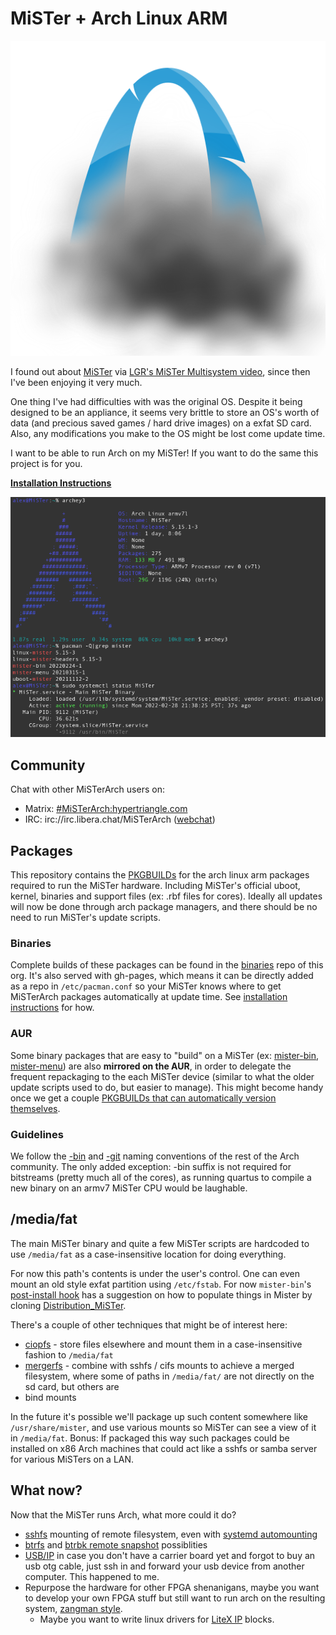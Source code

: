 # MiSTer + Arch Linux ARM

![MisterArch Logo: A blue arch coming out of a cloud](doc/misterarch_logo.png)

I found out about [MiSTer](https://github.com/MiSTer-devel/Main_MiSTer/wiki)
via [LGR's MiSTer Multisystem video](https://www.youtube.com/watch?v=qx45r-BRHxY),
since then I've been enjoying it very much.

One thing I've had difficulties with was the original OS. Despite it being
designed to be an appliance, it seems very brittle to store an OS's worth of
data (and precious saved games / hard drive images) on a exfat SD card.
Also, any modifications you make to the OS might be lost come update time.

I want to be able to run Arch on my MiSTer! If you want to do the same
this project is for you.

[**Installation Instructions**](INSTALL.md)

![Screenshot of a terminal with archey3, pacman package list and systemctl status MiSTer](doc/screenshot_ssh.png)

## Community

Chat with other MiSTerArch users on:

* Matrix: [#MiSTerArch:hypertriangle.com](https://matrix.to/#/#MiSTerArch:hypertriangle.com)
* IRC: irc://irc.libera.chat/MiSTerArch ([webchat](https://web.libera.chat/#MiSTerArch))

## Packages

This repository contains the [PKGBUILDs](https://wiki.archlinux.org/title/PKGBUILD)
for the arch linux arm packages required to run the MiSTer hardware. Including
MiSTer's official uboot, kernel, binaries and support files (ex: .rbf files for
cores). Ideally all updates will now be done through arch package managers,
and there should be no need to run MiSTer's update scripts.

### Binaries

Complete builds of these packages can be found in the [binaries](https://github.com/MiSTerArch/binaries)
repo of this org. It's also served with gh-pages, which means it
can be directly added as a repo in `/etc/pacman.conf` so your MiSTer knows
where to get MiSTerArch packages automatically at update time. See
[installation instructions](INSTALL.md#repository-setup) for how.

### AUR
Some binary packages that are easy to "build" on a MiSTer (ex:
[mister-bin](https://aur.archlinux.org/packages/mister-bin),
[mister-menu](https://aur.archlinux.org/packages/mister-menu))
are also **mirrored on the AUR**, in order to delegate the frequent
repackaging to the each MiSTer device (similar to what the older
update scripts used to do, but easier to manage). This might become handy
once we get a couple [PKGBUILDs that can automatically version themselves](https://wiki.archlinux.org/title/VCS_package_guidelines#The_pkgver()_function).

### Guidelines
We follow the [-bin](https://wiki.archlinux.org/title/AUR_submission_guidelines#Rules_of_submission) and [-git](https://wiki.archlinux.org/title/VCS_package_guidelines#Guidelines) naming conventions of the rest of the Arch
community. The only added exception: -bin suffix is not required for bitstreams
(pretty much all of the cores), as running quartus to compile a new binary on
an armv7 MiSTer CPU would be laughable.

## /media/fat

The main MiSTer binary and quite a few MiSTer scripts are hardcoded to
use `/media/fat` as a case-insensitive location for doing everything.

For now this path's contents is under the user's control. One can even mount
an old style exfat partition using `/etc/fstab`. For now `mister-bin`'s
[post-install hook](https://github.com/MiSTerArch/PKGBUILDs/blob/main/mister-bin/mister-bin.install)
has a suggestion on how to populate things in Mister by cloning
[Distribution_MiSTer](https://github.com/MiSTer-devel/Distribution_MiSTer).

There's a couple of other techniques that might be of interest here:

* [ciopfs](https://aur.archlinux.org/packages/ciopfs) - store files elsewhere
  and mount them in a case-insensitive fashion to `/media/fat`
* [mergerfs](https://aur.archlinux.org/packages/mergerfs) - combine with
  sshfs / cifs mounts to achieve a merged filesystem, where some of paths
  in `/media/fat/` are not directly on the sd card, but others are
* bind mounts

In the future it's possible we'll package up such content somewhere like
`/usr/share/mister`, and use various mounts so MiSTer can see a view of
it in `/media/fat`. Bonus: If packaged this way such packages could be
installed on x86 Arch machines that could act like a sshfs or samba server
for various MiSTers on a LAN.

## What now?

Now that the MiSTer runs Arch, what more could it do?

* [sshfs](https://wiki.archlinux.org/title/SSHFS) mounting of remote filesystem,
  even with [systemd automounting](https://wiki.archlinux.org/title/SSHFS#Automounting)
* [btrfs](https://wiki.archlinux.org/title/Btrfs) and
  [btrbk remote snapshot](https://github.com/digint/btrbk) possiblities
* [USB/IP](https://wiki.archlinux.org/title/USB/IP) in case you don't have a
  carrier board yet and forgot to buy an usb otg cable, just ssh in and
  forward your usb device from another computer. This happened to me.
* Repurpose the hardware for other FPGA shenanigans, maybe you want to develop
  your own FPGA stuff but still want to run arch on the resulting system,
  [zangman style](https://github.com/zangman/de10-nano/wiki).
    * Maybe you want to write linux drivers for
    [LiteX IP](https://github.com/enjoy-digital/litex) blocks.
